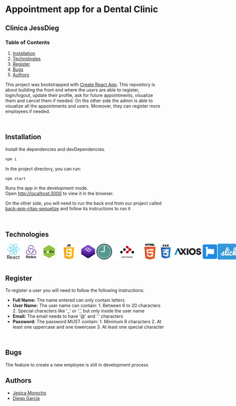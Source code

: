 # Appointment app for a Dental Clinic
## Clinica JessDieg

### Table of Contents
1. [Installation](#Installation)
2. [Technologies](#Technologies)
3. [Register](#Register)
4. [Bugs](#Bugs)
5. [Authors](#Authors)

This project was bootstrapped with [Create React App](https://github.com/facebook/create-react-app). This repository is about building the front end where the users are able to register, login/logout, update their profile, ask for future appointments, visualize them and cancel them if needed. On the other side the admin is able to visualize all the appointments and users. Moreover, they can register more employees if needed.

<br/>

## Installation

Install the dependencies and devDependencies.

```sh
npm i
```
In the project directory, you can run:

```sh
npm start
```

Runs the app in the development mode.\
Open [http://localhost:3000](http://localhost:3000) to view it in the browser.

On the other side, you will need to run the back end from our project called [back-app-citas-sequelize](https://github.com/Jesicamm/back-app-citas-sequelize) and follow its instructions to run it

<br/>

## Technologies

<div style="display: flex; height: 50px">
    <img src="public/icons/reactjs.jpg"
     height= "50px" />
     <img src="public/icons/redux.png"
      height= "50px" />
     <img src="public/icons/node.jpg"
      height= "50px" />
     <img src="public/icons/js.png"
      height= "50px"/>
     <img src="public/icons/bootstrap.jpg"
      height= "50px" />
     <img src="public/icons/momentjs.png"
      height= "50px"/>
     <img src="public/icons/react-router.png"
      height= "50px" />
      <img src="public/icons/html.png"
      height= "50px" />
     <img src="public/icons/css.png"
      height= "50px" />
     <img src="public/icons/axios.png"
      height= "50px"/>
      <img src="public/icons/fontAwesome.png"
      sheight= "50px" />
     <img src="public/icons/slich.png"
      height= "50px" />
</div>

<br/>

## Register

To register a user you will need to follow the following instructions:

* <b>Full Name:</b> The name entered can only contain letters
* <b>User Name:</b> The user name can contain:
      1. Between 6 to 20 characters
      2. Special characters like '_' or '.', but only inside the user name
* <b>Email:</b> The email needs to have '@' and '.' characters
* <b>Password:</b> The password MUST contain:
      1. Minimum 8 characters
      2. At least one uppercase and one lowercase
      3. At least one special character

<br/>

## Bugs

The feature to create a new employee is still in development process

## Authors

* [Jesica Morocho](https://github.com/Jesicamm)
* [Diego Garcia](https://github.com/diegogb-08)